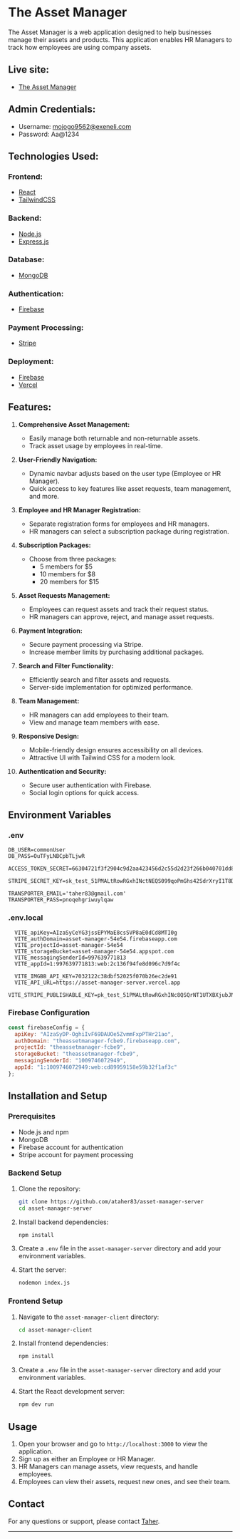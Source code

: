 # The Asset Manager

The Asset Manager is a web application designed to help businesses manage their assets and products. This application enables HR Managers to track how employees are using company assets. 



## Live site:
- [The Asset Manager](https://asset-manager-54e54.web.app/)


## Admin Credentials:
* Username: mojogo9562@exeneli.com
* Password: Aa@1234


## Technologies Used:

### Frontend:
- [React](https://react.dev/)
- [TailwindCSS](https://tailwindcss.com/)

### Backend:
- [Node.js](https://nodejs.org/en)
- [Express.js](https://expressjs.com/)

### Database:
- [MongoDB](https://www.mongodb.com/)

### Authentication:
- [Firebase](https://firebase.google.com/)

### Payment Processing:
- [Stripe](https://stripe.com/)

### Deployment: 
- [Firebase](https://firebase.google.com/)
- [Vercel](https://vercel.com/)


## Features:

1. **Comprehensive Asset Management:**
   - Easily manage both returnable and non-returnable assets.
   - Track asset usage by employees in real-time.

2. **User-Friendly Navigation:**
   - Dynamic navbar adjusts based on the user type (Employee or HR Manager).
   - Quick access to key features like asset requests, team management, and more.

3. **Employee and HR Manager Registration:**
   - Separate registration forms for employees and HR managers.
   - HR managers can select a subscription package during registration.

4. **Subscription Packages:**
   - Choose from three packages:
     - 5 members for $5
     - 10 members for $8
     - 20 members for $15

5. **Asset Requests Management:**
   - Employees can request assets and track their request status.
   - HR managers can approve, reject, and manage asset requests.

6. **Payment Integration:**
   - Secure payment processing via Stripe.
   - Increase member limits by purchasing additional packages.

7. **Search and Filter Functionality:**
   - Efficiently search and filter assets and requests.
   - Server-side implementation for optimized performance.

8. **Team Management:**
   - HR managers can add employees to their team.
   - View and manage team members with ease.

9. **Responsive Design:**
   - Mobile-friendly design ensures accessibility on all devices.
   - Attractive UI with Tailwind CSS for a modern look.

10. **Authentication and Security:**
    - Secure user authentication with Firebase.
    - Social login options for quick access.


## Environment Variables

### .env
```env
DB_USER=commonUser
DB_PASS=OuTFyLNBCpbTLjwR

ACCESS_TOKEN_SECRET=66304721f3f2904c9d2aa423456d2c55d2d23f266b040701dd85ef10ce562ad172f21b493a79b3f597ec5c5ac3df2425dcd65b225871882196e1fe88691b3c73

STRIPE_SECRET_KEY=sk_test_51PMALtRowRGxhINctNEQS099qoPmGhs42SdrXryI1T8Dw2NHA7Xh0lYmuvhJwF0zmP3DA0aTuhhNoi0QGqZ3m5P000czNohOc8

TRANSPORTER_EMAIL='taher83@gmail.com'
TRANSPORTER_PASS=pnoqehgriwuylqaw
```

### .env.local
```env
  VITE_apiKey=AIzaSyCeYG3jssEPYMaE8csSVP8aE0dCd8MTI0g 
  VITE_authDomain=asset-manager-54e54.firebaseapp.com
  VITE_projectId=asset-manager-54e54
  VITE_storageBucket=asset-manager-54e54.appspot.com
  VITE_messagingSenderId=997639771813
  VITE_appId=1:997639771813:web:2c136f94fe8d096c7d9f4c

  VITE_IMGBB_API_KEY=7032122c38dbf52025f070b26ec2de91
  VITE_API_URL=https://asset-manager-server.vercel.app  
  VITE_STRIPE_PUBLISHABLE_KEY=pk_test_51PMALtRowRGxhINc8QSQrNT1UTXBXjubJNMGTP0rMfcn4SjAlaT4Kaffyid5wZQaeMeAPFr8idsekRCMDRzcQJLQ00giTMMPL9
```

### Firebase Configuration
```js
const firebaseConfig = {
  apiKey: "AIzaSyDP-OghiIvF69DAUOe5ZvmmFxpPTHr21ao",
  authDomain: "theassetmanager-fcbe9.firebaseapp.com",
  projectId: "theassetmanager-fcbe9",
  storageBucket: "theassetmanager-fcbe9",
  messagingSenderId: "1009746072949",
  appId: "1:1009746072949:web:cd89959158e59b32f1af3c"
};
```

## Installation and Setup

### Prerequisites
- Node.js and npm
- MongoDB
- Firebase account for authentication
- Stripe account for payment processing

### Backend Setup

1. Clone the repository:
    ```sh
    git clone https://github.com/ataher83/asset-manager-server
    cd asset-manager-server
    ```

2. Install backend dependencies:
    ```sh
    npm install
    ```

3. Create a `.env` file in the `asset-manager-server` directory and add your environment variables.

4. Start the server:
    ```sh
    nodemon index.js
    ```

### Frontend Setup

1. Navigate to the `asset-manager-client` directory:
    ```sh
    cd asset-manager-client
    ```

2. Install frontend dependencies:
    ```sh
    npm install
    ```

3. Create a `.env` file in the `asset-manager-server` directory and add your environment variables.

4. Start the React development server:
    ```sh
    npm dev run
    ```

## Usage

1. Open your browser and go to `http://localhost:3000` to view the application.
2. Sign up as either an Employee or HR Manager.
3. HR Managers can manage assets, view requests, and handle employees.
4. Employees can view their assets, request new ones, and see their team.


## Contact

For any questions or support, please contact [Taher](mailto:taher83@gmail.com).

---